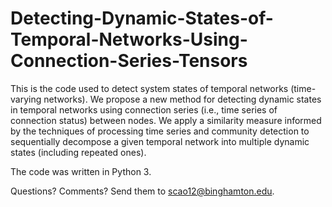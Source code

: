 # Detecting-Dynamic-States-of-Temporal-Networks-Using-Connection-Series-Tensors

This is the code used to detect system states of temporal networks (time-varying networks). We propose a new method for detecting dynamic states in temporal networks using connection series (i.e., time series of connection status) between nodes. We apply a similarity measure informed by the techniques of processing time series and community detection to sequentially decompose a given temporal network into multiple dynamic states (including repeated ones).

The code was written in Python 3.

Questions? Comments? Send them to scao12@binghamton.edu.
